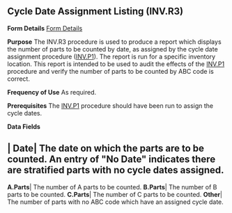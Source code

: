 ## Cycle Date Assignment Listing (INV.R3)
<PageHeader />

**Form Details**
[Form Details](../INV-R3-1/README.md)

**Purpose**
The INV.R3 procedure is used to produce a report which displays the number of
parts to be counted by date, as assigned by the cycle date assignment
procedure ([INV.P1](../INV-P1/README.md)). The report is run for a specific inventory
location. This report is intended to be used to audit the effects of the
[INV.P1](../INV-P1/README.md) procedure and verify the number of parts to be counted by
ABC code is correct.

**Frequency of Use**
As required.

**Prerequisites**
The [INV.P1](../INV-P1/README.md) procedure should have been run to assign the cycle
dates.

**Data Fields**

| **Date**|  The date on which the parts are to be counted. An entry of "No
Date" indicates there are stratified parts with no cycle dates assigned.
-  
**A.Parts**|  The number of A parts to be counted.
**B.Parts**|  The number of B parts to be counted.
**C.Parts**|  The number of C parts to be counted.
**Other**|  The number of parts with no ABC code which have an assigned cycle
date.

<badge text= "Version 8.10.57 " vertical="middle" />

<PageFooter />
